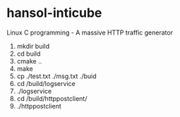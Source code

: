 # hansol-inticube
Linux C programming - A massive HTTP traffic generator

1. mkdir build
2. cd build
3. cmake ..
4. make
5. cp ./test.txt ./msg.txt ./buid
6. cd /build/logservice
7. ./logservice
8. cd /build/httppostclient/
9. ./httppostclient